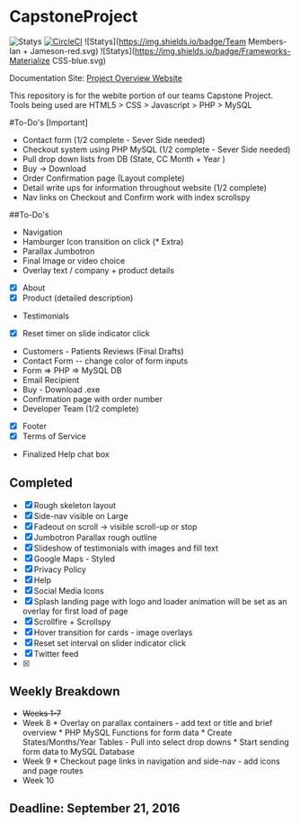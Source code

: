 # CapstoneProject

![Statys](https://img.shields.io/badge/Complete-50%25-orange.svg) [![CircleCI](https://img.shields.io/circleci/project/BrightFlair/PHP.Gt.svg?maxAge=2592000?style=flat-square)]()
![Statys](https://img.shields.io/badge/Team Members-Ian + Jameson-red.svg)
![Statys](https://img.shields.io/badge/Frameworks-Materialize CSS-blue.svg)

Documentation Site:
 [Project Overview Website](https://gorgonsmaze.github.io/CapstoneOverview/)
 
 This repository is for the webite portion of our teams Capstone Project.
 Tools being used are HTML5 > CSS > Javascript > PHP > MySQL

#To-Do's [Important]
* Contact form (1/2 complete - Sever Side needed)
* Checkout system using PHP MySQL (1/2 complete - Sever Side needed)
 * Pull drop down lists from DB (State, CC Month + Year )
* Buy -> Download  
* Order Confirmation page (Layout complete)
* Detail write ups for information throughout website (1/2 complete)
* Nav links on Checkout and Confirm work with index scrollspy

##To-Do's
* Navigation
 * Hamburger Icon transition on click (* Extra)
* Parallax Jumbotron
 * Final Image or video choice
 * Overlay text / company + product details
- [x] About 
- [x] Product (detailed description)

* Testimonials
 - [x] Reset timer on slide indicator click
 *  Customers - Patients Reviews (Final Drafts)
* Contact Form -- change color of form inputs
 * Form => PHP => MySQL DB 
 * Email Recipient 
* Buy - Download .exe
* Confirmation page with order number
* Developer Team (1/2 complete)
- [x] Footer
 - [x] Terms of Service 
 * Finalized Help chat box 
 
## Completed
 - [x] Rough skeleton layout
 - [x] Side-nav visible on Large
 - [x] Fadeout on scroll -> visible scroll-up or stop
 - [x] Jumbotron Parallax rough outline
 - [x] Slideshow of testimonials with images and fill text
 - [x] Google Maps - Styled
 - [x] Privacy Policy
 - [x] Help
 - [x] Social Media Icons
 - [x] Splash landing page with logo and loader animation
    will be set as an overlay for first load of page
 - [x] Scrollfire + Scrollspy
 - [x] Hover transition for cards - image overlays 
 - [x] Reset set interval  on slider indicator click
 - [x] Twitter feed
 - [x] 
    
## Weekly Breakdown
* ~~Weeks 1-7~~   
* Week 8
       * Overlay on parallax containers - add text or title and brief overview
       * PHP MySQL Functions for form data
       * Create States/Months/Year Tables - Pull into select drop downs
       * Start sending form data to MySQL Database
* Week 9
       * Checkout page links in navigation and side-nav - add icons and page routes
* Week 10


## Deadline: September 21, 2016
